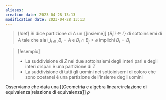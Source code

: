 ```yaml
---
aliases: 
creation date: 2023-04-28 13:13
modification date: 2023-04-28 13:13
---
```


> [!def]
> Si dice partizione di $A$ un [[insieme]] $\{ B_{i} | i \in I \}$ di sottoinsiemi di $A$ tale che sia $\displaystyle \bigcup_{i \in I} B_{i} = A$ e $B_{i} \cap B_{j} \neq \varnothing$ implichi $B_{i} = B_{j}$

>[!esempio]
>- La suddivisione di $Z$ nei due sottoinsiemi degli interi pari e degli interi dispari è una partizione di $Z$
>- La suddivisione di tutti gli uomini nei sottoinisemi di coloro che sono coetanei è una partizione dell'insieme degli  uomini



Osserviamo che data una [[Geometria e algebra lineare/relazione di equivalenza|relazione di equivalenza]] $\rho$